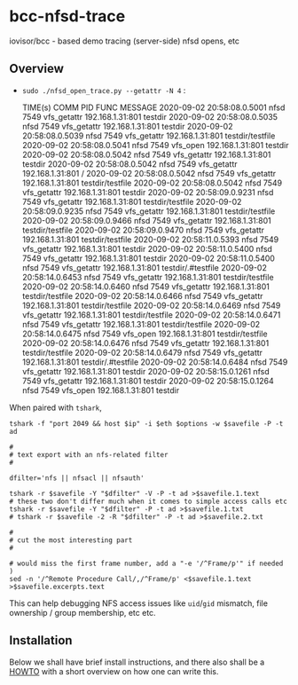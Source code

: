 # bcc-nfsd-trace
iovisor/bcc - based demo tracing (server-side) nfsd opens, etc

## Overview

 * `sudo ./nfsd_open_trace.py --getattr -N 4` :

    TIME(s)                     COMM   PID    FUNC         MESSAGE
    2020-09-02 20:58:08.0.5001  nfsd   7549   vfs_getattr  192.168.1.31:801 testdir
    2020-09-02 20:58:08.0.5035  nfsd   7549   vfs_getattr  192.168.1.31:801 testdir
    2020-09-02 20:58:08.0.5039  nfsd   7549   vfs_getattr  192.168.1.31:801 testdir/testfile
    2020-09-02 20:58:08.0.5041  nfsd   7549   vfs_open     192.168.1.31:801 testdir
    2020-09-02 20:58:08.0.5042  nfsd   7549   vfs_getattr  192.168.1.31:801 testdir
    2020-09-02 20:58:08.0.5042  nfsd   7549   vfs_getattr  192.168.1.31:801 /
    2020-09-02 20:58:08.0.5042  nfsd   7549   vfs_getattr  192.168.1.31:801 testdir/testfile
    2020-09-02 20:58:08.0.5042  nfsd   7549   vfs_getattr  192.168.1.31:801 testdir
    2020-09-02 20:58:09.0.9231  nfsd   7549   vfs_getattr  192.168.1.31:801 testdir/testfile
    2020-09-02 20:58:09.0.9235  nfsd   7549   vfs_getattr  192.168.1.31:801 testdir/testfile
    2020-09-02 20:58:09.0.9466  nfsd   7549   vfs_getattr  192.168.1.31:801 testdir/testfile
    2020-09-02 20:58:09.0.9470  nfsd   7549   vfs_getattr  192.168.1.31:801 testdir/testfile
    2020-09-02 20:58:11.0.5393  nfsd   7549   vfs_getattr  192.168.1.31:801 testdir
    2020-09-02 20:58:11.0.5400  nfsd   7549   vfs_getattr  192.168.1.31:801 testdir
    2020-09-02 20:58:11.0.5400  nfsd   7549   vfs_getattr  192.168.1.31:801 testdir/.#testfile
    2020-09-02 20:58:14.0.6453  nfsd   7549   vfs_getattr  192.168.1.31:801 testdir/testfile
    2020-09-02 20:58:14.0.6460  nfsd   7549   vfs_getattr  192.168.1.31:801 testdir/testfile
    2020-09-02 20:58:14.0.6466  nfsd   7549   vfs_getattr  192.168.1.31:801 testdir/testfile
    2020-09-02 20:58:14.0.6469  nfsd   7549   vfs_getattr  192.168.1.31:801 testdir/testfile
    2020-09-02 20:58:14.0.6471  nfsd   7549   vfs_getattr  192.168.1.31:801 testdir/testfile
    2020-09-02 20:58:14.0.6475  nfsd   7549   vfs_open     192.168.1.31:801 testdir/testfile
    2020-09-02 20:58:14.0.6476  nfsd   7549   vfs_getattr  192.168.1.31:801 testdir/testfile
    2020-09-02 20:58:14.0.6479  nfsd   7549   vfs_getattr  192.168.1.31:801 testdir/.#testfile
    2020-09-02 20:58:14.0.6484  nfsd   7549   vfs_getattr  192.168.1.31:801 testdir
    2020-09-02 20:58:15.0.1261  nfsd   7549   vfs_getattr  192.168.1.31:801 testdir
    2020-09-02 20:58:15.0.1264  nfsd   7549   vfs_open     192.168.1.31:801 testdir

When paired with `tshark`, 

```Shell
tshark -f "port 2049 && host $ip" -i $eth $options -w $savefile -P -t ad

#
# text export with an nfs-related filter
#

dfilter='nfs || nfsacl || nfsauth'

tshark -r $savefile -Y "$dfilter" -V -P -t ad >$savefile.1.text
# these two don't differ much when it comes to simple access calls etc
tshark -r $savefile -Y "$dfilter" -P -t ad >$savefile.1.txt
# tshark -r $savefile -2 -R "$dfilter" -P -t ad >$savefile.2.txt

#
# cut the most interesting part
#

# would miss the first frame number, add a "-e '/^Frame/p'" if needed )
sed -n '/^Remote Procedure Call/,/^Frame/p' <$savefile.1.text >$savefile.excerpts.text 
```

This can help debugging NFS access issues like `uid`/`gid` mismatch, file ownership / group membership, etc etc.

## Installation

Below we shall have brief install instructions, and there also shall be a [HOWTO](HOWTO.md) with a short overview on how one can write this.


